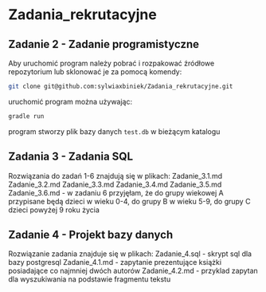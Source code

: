 # Zadania_rekrutacyjne

## Zadanie 2 - Zadanie programistyczne

Aby uruchomić program należy pobrać i rozpakować źródłowe repozytorium lub sklonować je za pomocą komendy:
```bash
git clone git@github.com:sylwiaxbiniek/Zadania_rekrutacyjne.git
```
uruchomić program można używając:
```bash
gradle run
```

program stworzy plik bazy danych `test.db` w bieżącym katalogu

## Zadania 3 - Zadania SQL

Rozwiązania do zadań 1-6 znajdują się w plikach:
Zadanie_3.1.md
Zadanie_3.2.md
Zadanie_3.3.md
Zadanie_3.4.md
Zadanie_3.5.md
Zadanie_3.6.md - w zadaniu 6 przyjęłam, że do grupy wiekowej A przypisane będą dzieci w wieku 0-4, do grupy B w wieku 5-9, do grupy C dzieci powyżej 9 roku życia



## Zadanie 4 - Projekt bazy danych

Rozwiązanie zadania znajduje się w plikach:
Zadanie_4.sql - skrypt sql dla bazy postgresql
Zadanie_4.1.md - zapytanie prezentujące książki posiadające co najmniej dwóch autorów
Zadanie_4.2.md - przyklad zapytan dla wyszukiwania na podstawie fragmentu tekstu
